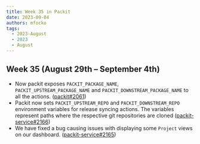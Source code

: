 ```yaml
---
title: Week 35 in Packit
date: 2023-09-04
authors: mfocko
tags:
  - 2023-August
  - 2023
  - August
---
```


## Week 35 (August 29th – September 4th)

- Now packit exposes `PACKIT_PACKAGE_NAME`, `PACKIT_UPSTREAM_PACKAGE_NAME` and `PACKIT_DOWNSTREAM_PACKAGE_NAME` to all the actions. ([packit#2061](https://github.com/packit/packit/pull/2061))
- Packit now sets `PACKIT_UPSTREAM_REPO` and `PACKIT_DOWNSTREAM_REPO` environment variables for release syncing actions. The variables represent paths where the respective git repositories are cloned ([packit-service#2166](https://github.com/packit/packit-service/pull/2166))
- We have fixed a bug causing issues with displaying some `Project` views on our dashboard. ([packit-service#2165](https://github.com/packit/packit-service/pull/2165))

